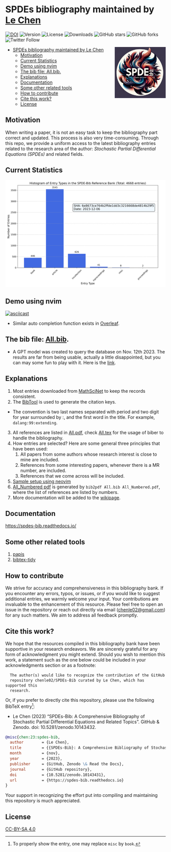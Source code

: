 <!-- vim-markdown-toc -->

# SPDEs bibliography maintained by [Le Chen](http://webhome.auburn.edu/~lzc0090/)

[![DOI](https://zenodo.org/badge/516400216.svg)](https://zenodo.org/doi/10.5281/zenodo.10143431) ![Version](https://img.shields.io/github/v/release/chenle02/SPDEs-Bib) ![License](https://img.shields.io/github/license/chenle02/SPDEs-Bib) ![Downloads](https://img.shields.io/npm/dm/package-name) ![GitHub stars](https://img.shields.io/github/stars/chenle02/SPDEs-Bib) ![GitHub forks](https://img.shields.io/github/forks/chenle02/SPDEs-Bib) ![Twitter Follow](https://img.shields.io/twitter/follow/twitter-chenle02?style=social)

<img align="right" width="160" height="160" src="./SPDE-Logo.png">
<!-- vim-markdown-toc GFM -->

- [SPDEs bibliography maintained by Le Chen](#spdes-bibliography-maintained-by-le-chen)
  - [Motivation](#motivation)
  - [Current Statistics](#current-statistics)
  - [Demo using nvim](#demo-using-nvim)
  - [The bib file: All.bib.](#the-bib-file-allbib)
  - [Explanations](#explanations)
  - [Documentation](#documentation)
  - [Some other related tools](#some-other-related-tools)
  - [How to contribute](#how-to-contribute)
  - [Cite this work?](#cite-this-work)
  - [License](#license)

## Motivation

When writing a paper, it is not an easy task to keep the bibliography part
correct and updated. This process is also very time-consuming. Through this
repo, we provide a uniform access to the latest bibliography entries related to
the research area of the author: _Stochastic Partial Differential Equations
(SPDEs)_ and related fields.

## Current Statistics

![Statistics](./Statistics.png)

## Demo using nvim

[![asciicast](https://asciinema.org/a/596819.svg)](https://asciinema.org/a/596819)

- Similar auto completion function exists in [Overleaf](https://www.overleaf.com/).

## The bib file: [All.bib](All.bib).

- A GPT model was created to query the database on Nov. 12th 2023. The results are far from being usable, actually a little disappointed, but you can may some fun to play with it. Here is the [link](https://chat.openai.com/g/g-7ILEucNag-spdes-bib).

## Explanations

1. Most entries downloaded from [MathSciNet](https://mathscinet.ams.org/mathscinet) to keep the
   records consistent.
2. The [BibTool](https://ctan.org/pkg/bibtool?lang=en) is used to generate the citation keys.

- The convention is two last names separated with period and two digit for year surrounded by :,
  and the first word in the title. For example, `dalang:99:extending`.

3. All references are listed in [All.pdf](All.pdf), check [All.tex](All.tex) for the usage of biber
   to handle the bibliography.
4. How entries are selected? Here are some general three principles that have been used:
   1. All papers from some authors whose research interest is close to mine are included.
   2. References from some interesting papers, whenever there is a MR number, are included.
   3. References that we come across will be included.
5. [Sample setup using neovim](Sample_setup_using_neovim.md)
6. [All_Numbered pdf](All_Numbered.pdf) is generated by `bib2pdf All.bib All_Numbered.pdf`, where the list of references are listed by numbers.
7. More documentation will be added to the [wikipage](https://github.com/chenle02/SPDEs-Bib/wiki).

## Documentation

https://spdes-bib.readthedocs.io/

## Some other related tools

1. [papis](https://github.com/papis/papis)
2. [bibtex-tidy](https://github.com/FlamingTempura/bibtex-tidy)

## How to contribute

We strive for accuracy and comprehensiveness in this bibliography bank. If you
encounter any errors, typos, or issues, or if you would like to suggest
additional entries, we warmly welcome your input. Your contributions are
invaluable to the enhancement of this resource. Please feel free to open an
issue in the repository or reach out directly via email (chenle02@gmail.com) for
any such matters. We aim to address all feedback promptly.

## Cite this work?

We hope that the resources compiled in this bibliography bank have been
supportive in your research endeavors. We are sincerely grateful for any form of
acknowledgment you might extend. Should you wish to mention this work, a
statement such as the one below could be included in your acknowledgments
section or as a footnote:

```
  The author(s) would like to recognize the contribution of the GitHub
  repository chenle02/SPDEs-Bib curated by Le Chen, which has supported this
  research.
```

Or, if you prefer to directly cite this repository, please use the following
BibTeX entry[^1]:

- Le Chen (2023) “SPDEs-Bib: A Comprehensive Bibliography of Stochastic Partial Differential Equations and Related Topics”. GitHub & Zenodo. doi: 10.5281/zenodo.10143432.

```bibtex
@misc{chen:23:spdes-bib,
  author        = {Le Chen},
  title         = {{SPDEs-Bib}: A Comprehensive Bibliography of Stochastic Partial Differential Equations and Related Topics},
  month         = {nov},
  year          = {2023},
  publisher     = {GitHub, Zenodo \& Read the Docs},
  journal       = {GitHub repository},
  doi           = {10.5281/zenodo.10143431},
  url           = {https://spdes-bib.readthedocs.io}
}
```

Your support in recognizing the effort put into compiling and maintaining this
repository is much appreciated.

[^1]: To properly show the entry, one may replace `misc` by `book`.

## License

[CC-BY-SA 4.0](LICENSE.txt)
